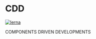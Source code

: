 # CDD

[![lerna](https://img.shields.io/badge/maintained%20with-lerna-cc00ff.svg)](https://lerna.js.org/)

COMPONENTS DRIVEN DEVELOPMENTS